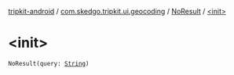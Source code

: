 [tripkit-android](../../index.md) / [com.skedgo.tripkit.ui.geocoding](../index.md) / [NoResult](index.md) / [&lt;init&gt;](./-init-.md)

# &lt;init&gt;

`NoResult(query: `[`String`](https://kotlinlang.org/api/latest/jvm/stdlib/kotlin/-string/index.html)`)`